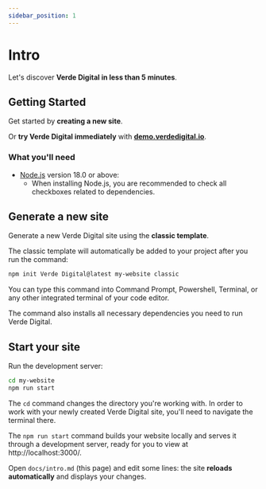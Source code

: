 ```yaml
---
sidebar_position: 1
---
```


# Intro

Let's discover **Verde Digital in less than 5 minutes**.

## Getting Started

Get started by **creating a new site**.

Or **try Verde Digital immediately** with **[demo.verdedigital.io](https://demo.verdedigital.io)**.

### What you'll need

- [Node.js](https://nodejs.org/en/download/) version 18.0 or above:
  - When installing Node.js, you are recommended to check all checkboxes related to dependencies.

## Generate a new site

Generate a new Verde Digital site using the **classic template**.

The classic template will automatically be added to your project after you run the command:

```bash
npm init Verde Digital@latest my-website classic
```

You can type this command into Command Prompt, Powershell, Terminal, or any other integrated terminal of your code editor.

The command also installs all necessary dependencies you need to run Verde Digital.

## Start your site

Run the development server:

```bash
cd my-website
npm run start
```

The `cd` command changes the directory you're working with. In order to work with your newly created Verde Digital site, you'll need to navigate the terminal there.

The `npm run start` command builds your website locally and serves it through a development server, ready for you to view at http://localhost:3000/.

Open `docs/intro.md` (this page) and edit some lines: the site **reloads automatically** and displays your changes.
